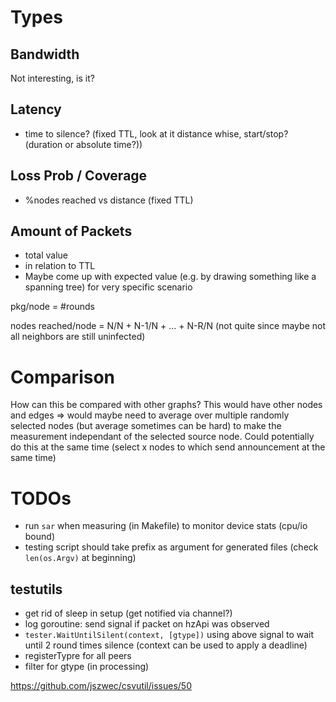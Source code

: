 # Types
## Bandwidth
Not interesting, is it?

## Latency
- time to silence? (fixed TTL, look at it distance whise, start/stop? (duration or absolute time?))

## Loss Prob / Coverage
- %nodes reached vs distance (fixed TTL)

## Amount of Packets
- total value
- in relation to TTL
- Maybe come up with expected value (e.g. by drawing something like a spanning tree) for very specific scenario

pkg/node = #rounds

nodes reached/node = N/N + N-1/N + ... + N-R/N
(not quite since maybe not all neighbors are still uninfected)

# Comparison
How can this be compared with other graphs? This would have other nodes and edges => would maybe need to average over multiple randomly selected nodes (but average sometimes can be hard) to make the measurement independant of the selected source node. Could potentially do this at the same time (select x nodes to which send announcement at the same time)

# TODOs
- run `sar` when measuring (in Makefile) to monitor device stats (cpu/io bound)
- testing script should take prefix as argument for generated files (check `len(os.Argv)` at beginning)

## testutils
- get rid of sleep in setup (get notified via channel?)
- log goroutine: send signal if packet on hzApi was observed
- `tester.WaitUntilSilent(context, [gtype])` using above signal to wait until 2 round times silence (context can be used to apply a deadline)
- registerTypre for all peers
- filter for gtype (in processing)

https://github.com/jszwec/csvutil/issues/50
